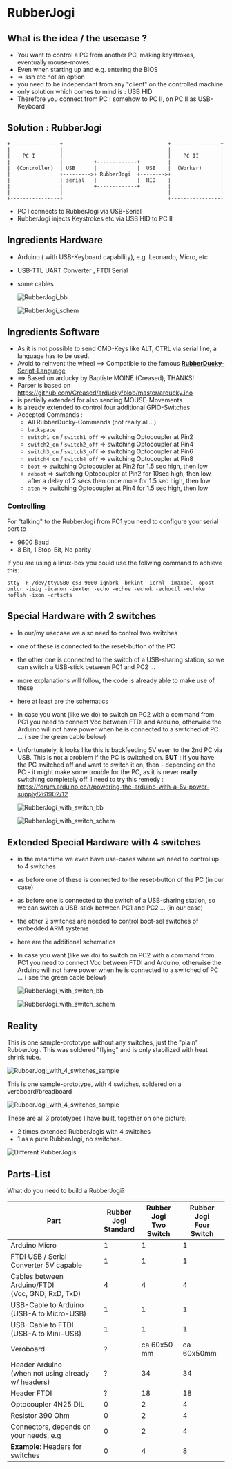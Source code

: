 # 	RubberJogi

## What is the idea / the usecase ?

* You want to control a PC from another PC, making keystrokes, eventually mouse-moves.
* Even when starting up and e.g. entering the BIOS 
* => ssh etc not an option
* you need to be independant from any "client" on the controlled machine
* only solution which comes to mind is : USB HID
* Therefore you connect from PC I somehow to PC II, on PC II as USB-Keyboard


## Solution : RubberJogi



    +----------------+                                  +----------------+
    |                |                                  |                |
    |    PC I        |                                  |    PC II       |
    |                |          +-------------+         |                |
    |  (Controller)  | USB      |             |  USB    |  (Worker)      |
    |                +--------->+ RubberJogi  +-------->+                |
    |                | serial   |             |  HID    |                |
    |                |          +-------------+         |                |
    |                |                                  |                |
    +----------------+                                  +----------------+

* PC I connects to RubberJogi via USB-Serial
* RubberJogi injects Keystrokes etc via USB HID to PC II 


## Ingredients Hardware


* Arduino ( with USB-Keyboard capability), e.g. Leonardo, Micro, etc

* USB-TTL UART Converter , FTDI Serial

* some cables

  ![RubberJogi_bb](pics/RubberJogi_bb.png)

  ![RubberJogi_schem](pics/RubberJogi_schem.png)

## Ingredients Software 

* As it is not possible to send CMD-Keys like ALT, CTRL via serial line, a language has to be used.
* Avoid to reinvent the wheel ==> Compatible to the famous [**RubberDucky**-Script-Language](https://github.com/hak5darren/USB-Rubber-Ducky/wiki/Duckyscript)
* ==> Based on arducky by Baptiste MOINE (Creased), THANKS!
* Parser is based on https://github.com/Creased/arducky/blob/master/arducky.ino
* is partially extended for also sending MOUSE-Movements
* is already extended to control four additional GPIO-Switches 
* Accepted Commands :
    * All RubberDucky-Commands (not really all...)
    * ```backspace```
    * ```switch1_on``` / ```switch1_off```  => switching Optocoupler at Pin2 
    * ```switch2_on``` / ```switch2_off```  => switching Optocoupler at Pin4 
    * ```switch3_on``` / ```switch3_off```  => switching Optocoupler at Pin6 
    * ```switch4_on``` / ```switch4_off```  => switching Optocoupler at Pin8
    * ```boot``` => switching Optocoupler at Pin2 for 1.5 sec high, then low
    * ```reboot``` => switching Optocoupler at Pin2 for 10sec high, then low, after a delay of 2 secs then once more for 1.5 sec high, then low
    * ```aten``` => switching Optocoupler at Pin4 for 1.5 sec high, then low
 

### Controlling 

For "talking" to the RubberJogi from PC1 you need to configure your serial port to

* 9600 Baud
* 8 Bit, 1 Stop-Bit, No parity


If you are using a linux-box you could use the follwing command to achieve this:   

```stty -F /dev/ttyUSB0 cs8 9600 ignbrk -brkint -icrnl -imaxbel -opost -onlcr -isig -icanon -iexten -echo -echoe -echok -echoctl -echoke noflsh -ixon -crtscts```


## Special Hardware with 2 switches

* In our/my usecase we also need to control two switches

* one of these is connected to the reset-button of the PC

* the other one is connected to the switch of a USB-sharing station, so we can switch a USB-stick between PC1 and PC2 ...

* more explanations will follow, the code is already able to make use of these 

* here at least are the schematics

* In case you want (like we do) to switch on PC2 with a command from PC1 you need to connect Vcc between FTDI and Arduino, otherwise the Arduino will not have power when he is connected to a switched of PC ... ( see the green cable below)
* Unfortunately, it looks like this is backfeeding 5V even to the 2nd PC via USB. This is not a problem if the PC is switched on. __BUT__ : If you have the PC switched off and want to switch it on, then - depending on the PC - it might make some trouble for the PC, as it is never __really__ switching completely off. I need to try this remedy : https://forum.arduino.cc/t/powering-the-arduino-with-a-5v-power-supply/261902/12
 



  ![RubberJogi_with_switch_bb](pics/RubberJogi_with_switch_bb.png)



  ![RubberJogi_with_switch_schem](pics/RubberJogi_with_switch_schem.png)


## Extended Special Hardware with 4 switches

  - in the meantime we even have use-cases where we need to control up to 4 switches

  - as before one of these is connected to the reset-button of the PC (in our case)

  - as before one is connected to the switch of a USB-sharing station, so we can switch a USB-stick between PC1 and PC2 ... (in our case)

  - the other 2 switches are needed to control boot-sel switches of embedded ARM systems  

  - here are the additional schematics

  - In case you want (like we do) to switch on PC2 with a command from PC1 you need to connect Vcc between FTDI and Arduino, otherwise the Arduino will not have power when he is connected to a switched of PC ... ( see the green cable below)

    ![RubberJogi_with_switch_bb](pics/RubberJogi_with_4_switches_bb.png)

    ![RubberJogi_with_switch_schem](pics/RubberJogi_with_4_switches_schem.png)

## Reality

This is one sample-prototype without any switches, just the "plain" RubberJogi. This was soldered "flying" and is only stabilized with heat shrink tube.

![RubberJogi_with_4_switches_sample](pics/RubberJogi_Aufbau_NoSwitch.jpg)



This is one sample-prototype, with 4 switches, soldered on a veroboard/breadboard


![RubberJogi_with_4_switches_sample](pics/RubberJogi_Aufbau.jpg)





These are all 3 prototypes I have built, together on one picture. 

* 2 times extended RubberJogis with 4 switches
* 1 as a pure RubberJogi, no switches.

![Different RubberJogis](pics/RubberJogi_all.jpg)

## Parts-List

What do you need to build a RubberJogi?




| Part                                                  | Rubber<br> Jogi<br> Standard | Rubber <br> Jogi<br>Two Switch | Rubber <br> Jogi<br>Four Switch |
| ----------------------------------------------------- | ---------------------------- | ------------------------------ | ------------------------------- |
| Arduino Micro                                         | 1                            | 1                              | 1                               |
| FTDI USB / Serial Converter 5V capable                | 1                            | 1                              | 1                               |
| Cables between Arduino/FTDI<br>(Vcc, GND, RxD, TxD)   | 4                            | 4                              | 4                               |
| USB-Cable to Arduino <br />(USB-A to Micro-USB)       | 1                            | 1                              | 1                               |
| USB-Cable to FTDI<br>(USB-A to Mini-USB)              | 1                            | 1                              | 1                               |
| Veroboard                                             | ?                            | ca 60x50 mm                    | ca 60x50mm                      |
| Header Arduino<br>(when not using already w/ headers) | ?                            | 34                             | 34                              |
| Header FTDI                                           | ?                            | 18                             | 18                              |
| Optocoupler 4N25 DIL                                  | 0                            | 2                              | 4                               |
| Resistor 390 Ohm                                      | 0                            | 2                              | 4                               |
| Connectors, depends on your needs, e.g                | 0                            | 2                              | 4                               |
| **Example**: Headers for switches                     | 0                            | 4                              | 8                               |



